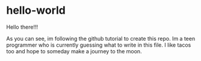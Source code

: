 # hello-world

Hello there!!!

  As you can see, im following the github tutorial to create this repo.
  Im a teen programmer who is currently guessing what to write in this file.
  I like tacos too and hope to someday make a journey to the moon.
